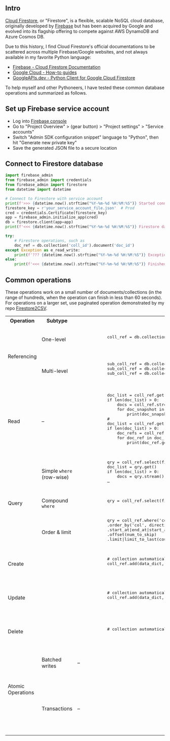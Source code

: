 ## Intro
[Cloud Firestore](https://firebase.google.com/docs/firestore), or "Firestore", is a flexible, scalable NoSQL cloud database, originally developed by [Firebase](https://en.wikipedia.org/wiki/Firebase) but has been acquired by Google and evolved into its flagship offering to compete against AWS DynamoDB and Azure Cosmos DB.

Due to this history, I find Cloud Firestore's official documentations to be scattered across multiple Firebase/Google websites, and not always available in my favorite Python language:
- [Firebase - Cloud Firestore Documentation](https://firebase.google.com/docs/firestore)
- [Google Cloud - How-to guides](https://cloud.google.com/firestore/docs/how-to)
- [GoogleAPIs.dev - Python Client for Google Cloud Firestore](https://googleapis.dev/python/firestore/latest/)

To help myself and other Pythoneers, I have tested these common database operations and summarized as follows.

## Set up Firebase service account
- Log into [Firebase console](https://console.firebase.google.com/)
- Go to "Project Overview" > (gear button) > "Project settings" > "Service accounts"
- Switch "Admin SDK configuration snippet" language to "Python", then hit "Generate new private key"
- Save the generated JSON file to a secure location


## Connect to Firestore database
```python
import firebase_admin
from firebase_admin import credentials
from firebase_admin import firestore
from datetime import datetime

# Connect to Firestore with service account
print(f'>>> {datetime.now().strftime("%Y-%m-%d %H:%M:%S")} Started connecting to Firestore database...')
firestore_key = r'your_service_account_file.json'  # Prod
cred = credentials.Certificate(firestore_key)
app = firebase_admin.initialize_app(cred)
db = firestore.client(app=app)
print(f'<<< {datetime.now().strftime("%Y-%m-%d %H:%M:%S")} Firestore database connected \n---')

try:
    # Firestore operations, such as
    doc_ref = db.collection('coll_id').document('doc_id')
except Exception as e_read_write:
    print(f'??? {datetime.now().strftime("%Y-%m-%d %H:%M:%S")} Exception in doing...:', e_read_write)
else:
    print(f'<<< {datetime.now().strftime("%Y-%m-%d %H:%M:%S")} Finished doing...\n---')
```

## Common operations

These operations work on a small number of documents/collections (in the range of hundreds, when the operation can finish in less than 60 seconds). For operations on a larger set, use paginated operation demonstrated by my repo [Firestore2CSV](https://github.com/frank-yifei-wang/firestore-to-csv).

<table>
    <!-- Headers -->
    <tr>
        <th>Operation</th>
        <th>Subtype</th>
        <th>On Collections</th>
        <th>On Documents</th>
    </tr>
    <!-- Referencing 1 -->
    <tr> 
        <td rowspan="2">Referencing</td>
        <td>One-level</td>
        <td><pre lang="python">
            coll_ref = db.collection('coll_id')
        </pre></td>
        <td><pre lang="python">
            doc_ref = db.collection('coll_id').document('doc_id')
            doc_ref = db.document('coll_id/doc_id')
            doc_ref = db.document('coll_id', 'doc_id')
        </pre></td>
    </tr>
    <!-- Referencing 2 -->
    <tr>
        <td>Multi-level</td>
        <td><pre lang="python">
            sub_coll_ref = db.collection('coll_id').document('doc_id).collection('sub_coll_id')
            sub_coll_ref = db.collection('coll_id/doc_id/sub_coll_id')
            sub_coll_ref = db.collection('coll_id', 'doc_id', 'sub_coll_id')
        </pre></td>
        <td><pre lang="python">
            doc_ref = sub_coll_ref.document('sub_doc_id')
            doc_ref = db.document('coll_id/doc_id/sub_coll_id/sub_doc_id')
            doc_ref = db.document('coll_id', 'doc_id', 'sub_coll_id', 'sub_doc_id')
            doc_ref = doc_snapshot.reference
        </pre></td>
    </tr>
    <!-- Read -->
    <tr>
        <td>Read</td>
        <td>–</td>
        <td><pre lang="python">
            doc_list = coll_ref.get()
            if len(doc_list) > 0:
                docs = coll_ref.stream()    # docs is iterable
                for doc_snapshot in docs:
                    print(doc_snapshot.to_dict())
            #
            doc_list = coll_ref.get()
            if len(doc_list) > 0:
                doc_refs = coll_ref.list_documents()    # docs_refs is iterable
                for doc_ref in doc_refs:
                    print(doc_ref.get().to_dict())
        </pre></td>
        <td><pre lang="python">
            doc_snapshot = doc_ref.get()
            if doc_snapshot.exists:
                print(doc_snapshot.to_dict())
        </pre></td>
    </tr>
    <!-- Query 1 -->
    <tr>
        <td rowspan="3">Query</td>
        <td>Simple <code>where</code> (row-wise)</td>
        <td><pre lang="python">
            qry = coll_ref.select(fieldpath).where('col', '==', 'val')  # fieldpath is like ['col1', 'col2', …]
            doc_list = qry.get()
            if len(doc_list) > 0:
                docs = qry.stream()
            …
        </pre></td>
        <td>–</td>
    </tr>
    <!-- Query 2 -->
    <tr>
        <td>Compound <code>where</code></td>
        <td><pre lang="python">
            qry = coll_ref.select(fieldpath).where('col', '==', 'val').where()…  # Can only query on single key  if no indexing manually set            
        </pre></td>
        <td>–</td>
    </tr>
    <!-- Query 3 -->
    <tr>
        <td>Order & limit</td>
        <td><pre lang="python">
            qry = coll_ref.where('col', '==', 'val')
            .order_by('col', direction=firestore.Query.ASCENDING|DESCENDING)
            .start_at|end_at|start_after|end_before(cursor)
            .offset(num_to_skip)
            .limit|limit_to_last(count)            
        </pre></td>
        <td>–</td>
    </tr>
    <!-- Create -->
    <tr>
        <td>Create</td>
        <td></td>
        <td><pre lang="python">
            # collection automatically created once a document is created in it
            coll_ref.add(data_dict, document_id=None)  # Add with auto/given doc id            
        </pre></td>
        <td><pre lang="python">
            doc_ref = coll_ref.document('doc_id')
            doc_ref.create(data_dict)  # Create given doc id. Will fail if existing
        </pre></td>
    </tr>
    <!-- Update -->
    <tr>
        <td>Update</td>
        <td></td>
        <td><pre lang="python">
            # collection automatically created once a document is created in it
            coll_ref.add(data_dict, document_id=None)  # Add with auto/given doc id
        </pre></td>
        <td><pre lang="python">
            doc_ref.set(data_dict, merge=False|True)  # merge defaults to False. Will create doc if nonexistent
            doc_ref.update(data_dict)  # Will create fields if nonexistent, but error out if no document
            #
            doc_ref.update({'object.attribute': 'new_value'})  # Field path (in dot notation) for updating nested object
            doc_ref.update({'array': firestore.ArrayUnion|ArrayRemove([])}) # Add/remove array items
            doc_ref.update({'number': firestore.Increment(n)}) # Increment number        
        </pre></td>
    </tr>
    <!-- Delete -->
    <tr>
        <td>Delete</td>
        <td></td>
        <td><pre lang="python">
            # collection automatically deleted once all documents in it are deleted            
        </pre></td>
        <td><pre lang="python">
            doc_ref.update({'field_to_delete': firestore.DELETE_FIELD})  # Delete a field
            doc_ref.delete()  # Delete the whole document            
        </pre></td>
    </tr>
    <!-- Atomic Operations 1 -->
    <tr>
        <td rowspan="2">Atomic Operations</td>
        <td>Batched writes</td>
        <td>–</td>
        <td><pre lang="python">
            my_batch = db.batch()
            my_batch.set(doc_ref, data_dict)
            my_batch.update(doc_ref, data_dict)
            my_batch.delete(doc_ref)
            my_batch.commit()  # Up to 20 document access calls before you have to commit            
        </pre></td>
    </tr>
    <!-- Atomic Operations 2 -->
    <tr>
        <td>Transactions</td>
        <td>–</td>
        <td><pre lang="python">
            @firestore.transactional
            def run_transaction(transaction, doc_ref):
                doc_dict = doc_ref.get(transaction=transaction).to_dict()
                # Do some read that must happen before write
                my_transaction.update(doc_ref, data_dict)
            #
            my_transaction = db.transaction()
            run_transaction(my_transaction, doc_ref)
        </pre></td>
    </tr>
  </table>

